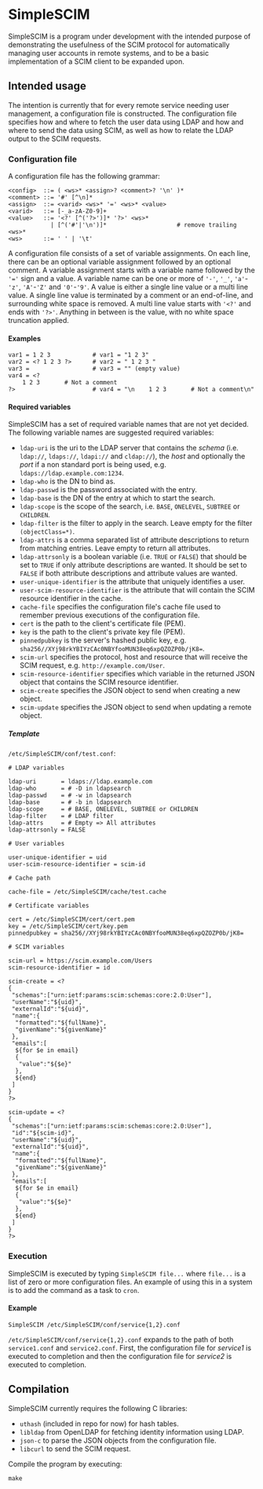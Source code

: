 # SimpleSCIM

SimpleSCIM is a program under development with the intended purpose
of demonstrating the usefulness of the SCIM protocol for
automatically managing user accounts in remote systems, and to be a
basic implementation of a SCIM client to be expanded upon.

## Intended usage

The intention is currently that for every remote service needing
user management, a configuration file is constructed. The
configuration file specifies how and where to fetch the user data
using LDAP and how and where to send the data using SCIM, as well as
how to relate the LDAP output to the SCIM requests.

### Configuration file

A configuration file has the following grammar:

```
<config>  ::= ( <ws>* <assign>? <comment>? '\n' )*
<comment> ::= '#' [^\n]*
<assign>  ::= <varid> <ws>* '=' <ws>* <value>
<varid>   ::= [-_a-zA-Z0-9]+
<value>   ::= '<?' [^('?>')]* '?>' <ws>*
            | [^('#'|'\n')]*                    # remove trailing <ws>*
<ws>      ::= ' ' | '\t'
```

A configuration file consists of a set of variable assignments. On
each line, there can be an optional variable assignment followed by
an optional comment. A variable assignment starts with a variable
name followed by the `'='` sign and a value. A variable name can be
one or more of `'-'`, `'_'`, `'a'`-`'z'`, `'A'`-`'Z'` and
`'0'`-`'9'`. A value is either a single line value or a multi line
value. A single line value is terminated by a comment or an
end-of-line, and surrounding white space is removed. A multi line
value starts with `'<?'` and ends with `'?>'`. Anything in between is
the value, with no white space truncation applied.

#### Examples

```
var1 = 1 2 3            # var1 = "1 2 3"
var2 = <? 1 2 3 ?>      # var2 = " 1 2 3 "
var3 =                  # var3 = "" (empty value)
var4 = <?
    1 2 3       # Not a comment
?>                      # var4 = "\n    1 2 3       # Not a comment\n"
```

#### Required variables

SimpleSCIM has a set of required variable names that are not yet
decided. The following variable names are suggested required
variables:

* `ldap-uri` is the uri to the LDAP server that contains the _schema_
  (i.e. `ldap://`, `ldaps://`, `ldapi://` and `cldap://`), the _host_
  and optionally the _port_ if a non standard port is being used,
  e.g. `ldaps://ldap.example.com:1234`.
* `ldap-who` is the DN to bind as.
* `ldap-passwd` is the password associated with the entry.
* `ldap-base` is the DN of the entry at which to start the search.
* `ldap-scope` is the scope of the search, i.e. `BASE`, `ONELEVEL`,
  `SUBTREE` or `CHILDREN`.
* `ldap-filter` is the filter to apply in the search. Leave empty for
  the filter `(objectClass=*)`.
* `ldap-attrs` is a comma separated list of attribute descriptions to
  return from matching entries. Leave empty to return all attributes.
* `ldap-attrsonly` is a boolean variable (i.e. `TRUE` or `FALSE`)
  that should be set to `TRUE` if only attribute descriptions are
  wanted. It should be set to `FALSE` if both attribute descriptions
  and attribute values are wanted.
* `user-unique-identifier` is the attribute that uniquely identifies
  a user.
* `user-scim-resource-identifier` is the attribute that will contain
  the SCIM resource identifier in the cache.
* `cache-file` specifies the configuration file's cache file used to
  remember previous executions of the configuration file.
* `cert` is the path to the client's certificate file (PEM).
* `key` is the path to the client's private key file (PEM).
* `pinnedpubkey` is the server's hashed public key, e.g.
  `sha256//XYj98rkYBIYzCAc0NBYfooMUN38eq6xpQZOZP0b/jK8=`.
* `scim-url` specifies the protocol, host and resource that will
  receive the SCIM request, e.g. `http://example.com/User`.
* `scim-resource-identifier` specifies which variable in the returned
  JSON object that contains the SCIM resource identifier.
* `scim-create` specifies the JSON object to send when creating a new
  object.
* `scim-update` specifies the JSON object to send when updating a
   remote object.

##### Template

`/etc/SimpleSCIM/conf/test.conf`:

```
# LDAP variables

ldap-uri       = ldaps://ldap.example.com
ldap-who       = # -D in ldapsearch
ldap-passwd    = # -w in ldapsearch
ldap-base      = # -b in ldapsearch
ldap-scope     = # BASE, ONELEVEL, SUBTREE or CHILDREN
ldap-filter    = # LDAP filter
ldap-attrs     = # Empty => All attributes
ldap-attrsonly = FALSE

# User variables

user-unique-identifier = uid
user-scim-resource-identifier = scim-id

# Cache path

cache-file = /etc/SimpleSCIM/cache/test.cache

# Certificate variables

cert = /etc/SimpleSCIM/cert/cert.pem
key = /etc/SimpleSCIM/cert/key.pem
pinnedpubkey = sha256//XYj98rkYBIYzCAc0NBYfooMUN38eq6xpQZOZP0b/jK8=

# SCIM variables

scim-url = https://scim.example.com/Users
scim-resource-identifier = id

scim-create = <?
{
 "schemas":["urn:ietf:params:scim:schemas:core:2.0:User"],
 "userName":"${uid}",
 "externalId":"${uid}",
 "name":{
  "formatted":"${fullName}",
  "givenName":"${givenName}"
 },
 "emails":[
  ${for $e in email}
  {
   "value":"${$e}"
  },
  ${end}
 ]
}
?>

scim-update = <?
{
 "schemas":["urn:ietf:params:scim:schemas:core:2.0:User"],
 "id":"${scim-id}",
 "userName":"${uid}",
 "externalId":"${uid}",
 "name":{
  "formatted":"${fullName}",
  "givenName":"${givenName}"
 },
 "emails":[
  ${for $e in email}
  {
   "value":"${$e}"
  },
  ${end}
 ]
}
?>
```

### Execution

SimpleSCIM is executed by typing `SimpleSCIM file...` where `file...`
is a list of zero or more configuration files. An example of using
this in a system is to add the command as a task to `cron`.

#### Example

```
SimpleSCIM /etc/SimpleSCIM/conf/service{1,2}.conf
```

`/etc/SimpleSCIM/conf/service{1,2}.conf` expands to the path of both
`service1.conf` and `service2.conf`. First, the configuration file
for *service1* is executed to completion and then the configuration
file for *service2* is executed to completion.

## Compilation

SimpleSCIM currently requires the following C libraries:

* `uthash` (included in repo for now) for hash tables.
* `libldap` from OpenLDAP for fetching identity information using LDAP.
* `json-c` to parse the JSON objects from the configuration file.
* `libcurl` to send the SCIM request.

Compile the program by executing:

`make`
